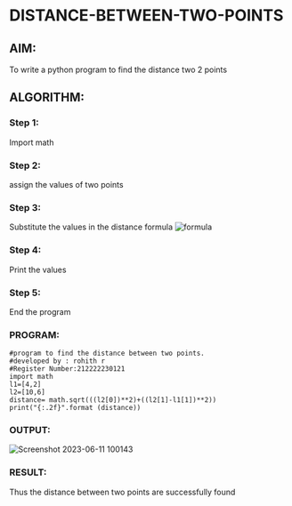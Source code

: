 # DISTANCE-BETWEEN-TWO-POINTS

## AIM:
To write a python program to find the distance two 2 points
## ALGORITHM:
### Step 1: 
Import math
### Step 2: 
assign the values of two points
### Step 3: 
Substitute the values in the distance formula  ![formula](/formula.jpg)
### Step 4: 
Print the values
### Step 5: 
End the program
### PROGRAM:
  ```
 #program to find the distance between two points.
#developed by : rohith r
#Register Number:212222230121
import math
l1=[4,2]
l2=[10,6]
distance= math.sqrt(((l2[0])**2)+((l2[1]-l1[1])**2))
print("{:.2f}".format (distance))
  ```


### OUTPUT:
![Screenshot 2023-06-11 100143](https://github.com/Rohithravi333/DISTANCE-BETWEEN-TWO-POINTS/assets/119394126/2e16d1d2-4378-4623-9b51-a41325d50c20)


### RESULT:
Thus the distance between two points are successfully found
